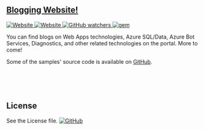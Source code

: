 ## [Blogging Website!](http://abhimantiwari.github.io/)
<p>
<a href="https://abhimantiwari.github.io">
<img alt="Website" src="https://img.shields.io/website?down_color=lightgrey&down_message=Offline&up_color=neongreen&up_message=Online&url=https%3A%2F%2Fabhimantiwari.github.io%2F"> </a>
 <a href="https://abhimantiwari.github.io">
 <img alt="Website" src="https://img.shields.io/website?label=Browse&up_message=Blog%20website&url=https%3A%2F%2Fabhimantiwari.github.io%2F"> </a>
 <a href="https://github.com/abhimantiwari/abhimantiwari.github.io/watchers">
 <img alt="GitHub watchers" src="https://img.shields.io/github/watchers/abhimantiwari/abhimantiwari.github.io?style=social"> </a>
  <a href="https://rubygems.org/gems/jekyll">
 <img alt="gem" src="https://img.shields.io/badge/gem-v4.2.1-blue"> </a>
</p>
You can find blogs on Web Apps technologies, Azure SQL/Data, Azure Bot Services, Diagnostics, and other related technologies on the portal.
More to come!

Some of the samples' source code is available on [GitHub](https://github.com/abhimantiwari).


<br/>
<br/>
<br/>

## License
<p>
 See the License file.
 <a href="https://github.com/abhimantiwari/abhimantiwari.github.io/blob/main/LICENSE"> <img alt="GitHub" src="https://img.shields.io/github/license/abhimantiwari/abhimantiwari.github.io"> </a>
</p>